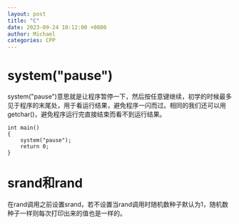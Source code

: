 ```yaml
---
layout: post
title: "C"
date: 2023-09-24 10:12:00 +0800
author: Michael
categories: CPP
---
```


# system("pause")
system("pause")意思就是让程序暂停一下，然后按任意键继续，初学的时候最多见于程序的末尾处，用于看运行结果，避免程序一闪而过。相同的我们还可以用getchar()，避免程序运行完直接结束而看不到运行结果。

    int main()
    {
        system("pause");
        return 0;
    }

# srand和rand
在rand调用之前设置srand，若不设置当rand调用时随机数种子默认为1，随机数种子一样则每次打印出来的值也是一样的。